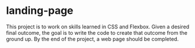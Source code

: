 # landing-page

This project is to work on skills learned in CSS and Flexbox. Given a desired final outcome, the goal is to write the code to create that outcome from the ground up. By the end of the project, a web page should be completed.